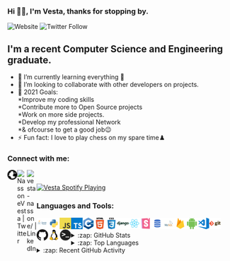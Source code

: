### Hi 👋🏾, I'm Vesta, thanks for stopping by.
![Website](https://img.shields.io/website?down_color=red&down_message=offline&label=vestanassone.netlify.app&style=for-the-badge&up_color=green&up_message=online&url=http%3A%2F%2Fvestanassone.netlify.app%2F)
![Twitter Follow](https://img.shields.io/twitter/follow/NassoneVesta?style=for-the-badge)

## I'm a recent Computer Science and Engineering graduate.
- 🌱 I’m currently learning everything 🤣
- 👯 I’m looking to collaborate with other developers on projects.
- 🥅 2021 Goals:<br />
*Improve my coding skills<br />
*Contribute more to Open Source projects<br />
*Work on more side projects.<br />
*Develop my professional Network<br />
*& ofcourse to get a good job😉<br />
- ⚡ Fun fact: I love to play chess on my spare time♟️

### Connect with me:

[<img align="left" alt="vestanassone.netlify.app" width="22px"
    src="https://raw.githubusercontent.com/iconic/open-iconic/master/svg/globe.svg" />][website]

[<img align="left" alt="NassoneVesta | Twitter" width="22px"
    src="https://cdn.jsdelivr.net/npm/simple-icons@v3/icons/twitter.svg" />][twitter]

[<img align="left" alt="vesta-nassone/ | LinkedIn" width="22px"
    src="https://cdn.jsdelivr.net/npm/simple-icons@v3/icons/linkedin.svg" />][linkedin]

[website]: https://vestanassone.netlify.app
[twitter]: https://twitter.com/NassoneVesta
[linkedin]: https://linkedin.com/in/vesta-nassone
<br />

[<img src="https://https://spotify-phi.vercel.app/api/spotify-playing" alt="Vesta Spotify Playing" width="350" />](https://open.spotify.com/user/27amndlylbr8slf99urrrpfgs)


### Languages and Tools:

<img align="left" alt="Java" width="26px"
            src="https://raw.githubusercontent.com/github/explore/80688e429a7d4ef2fca1e82350fe8e3517d3494d/topics/java/java.png" />
<img align="left" alt="Python" width="26px"
            src="https://raw.githubusercontent.com/github/explore/80688e429a7d4ef2fca1e82350fe8e3517d3494d/topics/python/python.png" />
<img align="left" alt="JavaScript" width="26px" 
            src="https://raw.githubusercontent.com/github/explore/80688e429a7d4ef2fca1e82350fe8e3517d3494d/topics/javascript/javascript.png" />
<img align="left" alt="Typescript" width="26px"
            src="https://raw.githubusercontent.com/github/explore/80688e429a7d4ef2fca1e82350fe8e3517d3494d/topics/typescript/typescript.png" />
<img align="left" alt="C++" width="26px"
            src="https://raw.githubusercontent.com/github/explore/80688e429a7d4ef2fca1e82350fe8e3517d3494d/topics/cpp/cpp.png" />
<img align="left" alt="HTML5" width="26px"
            src="https://raw.githubusercontent.com/github/explore/80688e429a7d4ef2fca1e82350fe8e3517d3494d/topics/html/html.png" />
<img align="left" alt="CSS3" width="26px"
            src="https://raw.githubusercontent.com/github/explore/80688e429a7d4ef2fca1e82350fe8e3517d3494d/topics/css/css.png" />
<img align="left" alt="Django" width="26px"
            src="https://raw.githubusercontent.com/github/explore/80688e429a7d4ef2fca1e82350fe8e3517d3494d/topics/django/django.png" />
<img align="left" alt="ReactJS" width="26px"
            src="https://raw.githubusercontent.com/github/explore/80688e429a7d4ef2fca1e82350fe8e3517d3494d/topics/react/react.png" />
<img align="left" alt="Storybook" width="26px"
            src="https://raw.githubusercontent.com/github/explore/80688e429a7d4ef2fca1e82350fe8e3517d3494d/topics/storybook/storybook.png" />
            
<img align="left" alt="SQL" width="26px"
            src="https://raw.githubusercontent.com/github/explore/80688e429a7d4ef2fca1e82350fe8e3517d3494d/topics/sql/sql.png" />
<img align="left" alt="MySQL" width="26px"
            src="https://raw.githubusercontent.com/github/explore/80688e429a7d4ef2fca1e82350fe8e3517d3494d/topics/mysql/mysql.png" />
<img align="left" alt="Firebase" width="26px"
            src="https://raw.githubusercontent.com/github/explore/80688e429a7d4ef2fca1e82350fe8e3517d3494d/topics/firebase/firebase.png" />
<img align="left" alt="Android" width="26px"
            src="https://raw.githubusercontent.com/github/explore/80688e429a7d4ef2fca1e82350fe8e3517d3494d/topics/android/android.png" />
<img align="left" alt="Visual Studio Code" width="26px"
            src="https://raw.githubusercontent.com/github/explore/80688e429a7d4ef2fca1e82350fe8e3517d3494d/topics/visual-studio-code/visual-studio-code.png" />
<img align="left" alt="Git" width="26px"
            src="https://raw.githubusercontent.com/github/explore/80688e429a7d4ef2fca1e82350fe8e3517d3494d/topics/git/git.png" />
<img align="left" alt="GitHub" width="26px"
            src="https://raw.githubusercontent.com/github/explore/78df643247d429f6cc873026c0622819ad797942/topics/github/github.png"/>
<img align="left" alt="Linux" width="26px"
            src="https://raw.githubusercontent.com/github/explore/80688e429a7d4ef2fca1e82350fe8e3517d3494d/topics/linux/linux.png" />
<img align="left" alt="Terminal" width="26px"
            src="https://raw.githubusercontent.com/github/explore/80688e429a7d4ef2fca1e82350fe8e3517d3494d/topics/terminal/terminal.png" /><br />

<details>
  <summary>:zap: GitHub Stats</summary>

  <img align="left" alt="Vesta's GitHub Stats" src="https://github-readme-stats.vercel.app/api?username=Vesta-Nassone&show_icons=true&count_private=true&theme=radical" />

</details>
<details>
<summary>:zap: Top Languages</summary>
<img align="left" alt="Vesta's Top Langs" src="https://github-readme-stats.vercel.app/api/top-langs/?username=Vesta-Nassone&layout=compact" />
</details>

<details>
  <summary>:zap: Recent GitHub Activity</summary>
  
<!--START_SECTION:activity-->
1. 💪 Opened PR [#12](https://github.com/Tripplo-Software/optimus/pull/12) in [Tripplo-Software/optimus](https://github.com/Tripplo-Software/optimus)
2. 💪 Opened PR [#11](https://github.com/Tripplo-Software/optimus/pull/11) in [Tripplo-Software/optimus](https://github.com/Tripplo-Software/optimus)
3. 💪 Opened PR [#10](https://github.com/Tripplo-Software/optimus/pull/10) in [Tripplo-Software/optimus](https://github.com/Tripplo-Software/optimus)
4. ❌ Closed PR [#4](https://github.com/Tripplo-Software/optimus/pull/4) in [Tripplo-Software/optimus](https://github.com/Tripplo-Software/optimus)
5. 🗣 Commented on [#4](https://github.com/Tripplo-Software/optimus/issues/4) in [Tripplo-Software/optimus](https://github.com/Tripplo-Software/optimus)
<!--END_SECTION:activity-->

</details>


